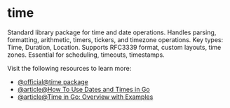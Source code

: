 # time

Standard library package for time and date operations. Handles parsing, formatting, arithmetic, timers, tickers, and timezone operations. Key types: Time, Duration, Location. Supports RFC3339 format, custom layouts, time zones. Essential for scheduling, timeouts, timestamps.

Visit the following resources to learn more:

- [@official@time package](https://pkg.go.dev/time)
- [@article@How To Use Dates and Times in Go](https://www.digitalocean.com/community/tutorials/how-to-use-dates-and-times-in-go)
- [@article@Time in Go: Overview with Examples](https://medium.com/@rakeshmirji/time-in-go-overview-with-examples-ebb9e30cdb45)